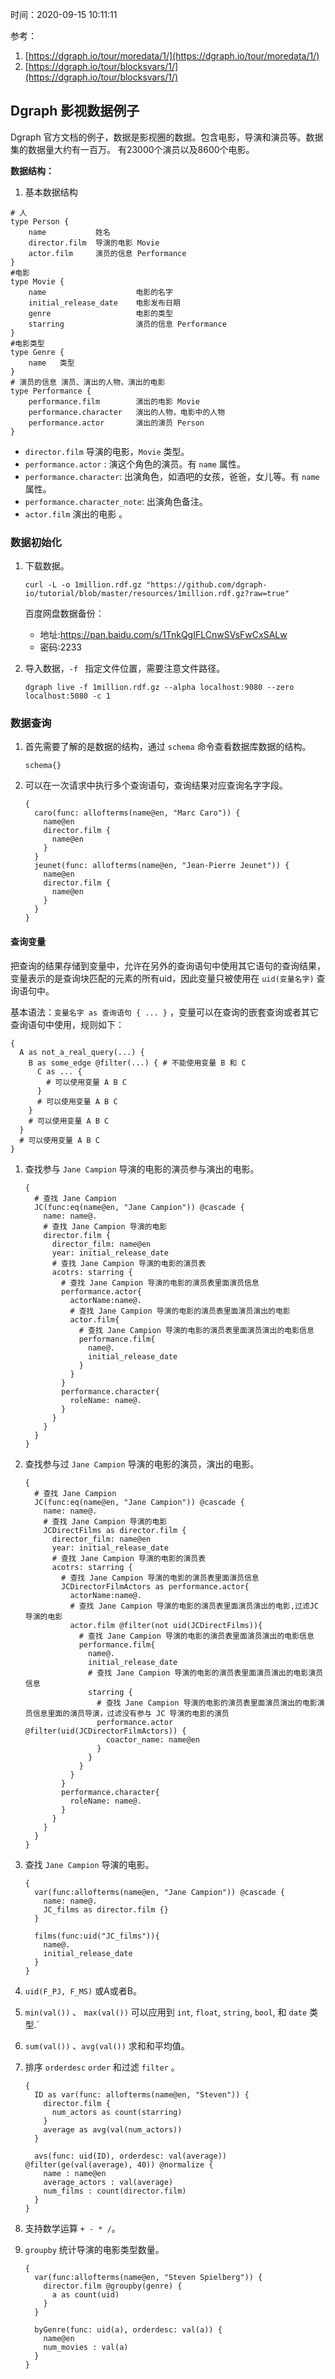时间：2020-09-15 10:11:11

参考： 

1. [https://dgraph.io/tour/moredata/1/](https://dgraph.io/tour/moredata/1/)
2. [https://dgraph.io/tour/blocksvars/1/](https://dgraph.io/tour/blocksvars/1/)


## Dgraph 影视数据例子

Dgraph 官方文档的例子，数据是影视圈的数据。包含电影，导演和演员等。数据集的数据量大约有一百万。
有23000个演员以及8600个电影。

**数据结构：**

1. 基本数据结构

```
# 人
type Person {
    name           姓名
    director.film  导演的电影 Movie
    actor.film     演员的信息 Performance
}
#电影
type Movie {
    name                    电影的名字
    initial_release_date    电影发布日期
    genre                   电影的类型
    starring                演员的信息 Performance
}
#电影类型
type Genre {
    name   类型
}
# 演员的信息 演员、演出的人物，演出的电影
type Performance {
    performance.film        演出的电影 Movie
    performance.character   演出的人物，电影中的人物
    performance.actor       演出的演员 Person
}
```

* `director.film` 导演的电影，`Movie` 类型。
* `performance.actor` :  演这个角色的演员。有 `name` 属性。
* `performance.character`: 出演角色，如酒吧的女孩，爸爸，女儿等。有 `name` 属性。
* `performance.character_note`: 出演角色备注。
* `actor.film` 演出的电影 。

### 数据初始化 

1. 下载数据。

    ```
    curl -L -o 1million.rdf.gz "https://github.com/dgraph-io/tutorial/blob/master/resources/1million.rdf.gz?raw=true"
    ```
    百度网盘数据备份：
    
    * 地址:https://pan.baidu.com/s/1TnkQgIFLCnwSVsFwCxSALw
    * 密码:2233
    
2. 导入数据，`-f ` 指定文件位置，需要注意文件路径。

    ```
    dgraph live -f 1million.rdf.gz --alpha localhost:9080 --zero localhost:5080 -c 1
    ```

### 数据查询

1. 首先需要了解的是数据的结构，通过 `schema` 命令查看数据库数据的结构。

    ```
    schema{}
    ```

2. 可以在一次请求中执行多个查询语句，查询结果对应查询名字字段。

    ```
    {
      caro(func: allofterms(name@en, "Marc Caro")) {
        name@en
        director.film {
          name@en
        }
      }
      jeunet(func: allofterms(name@en, "Jean-Pierre Jeunet")) {
        name@en
        director.film {
          name@en
        }
      }
    }
    ```

#### 查询变量

把查询的结果存储到变量中，允许在另外的查询语句中使用其它语句的查询结果，变量表示的是查询块匹配的元素的所有uid，因此变量只被使用在 `uid(变量名字)` 查询语句中。

基本语法：`变量名字 as 查询语句 { ... }` ，变量可以在查询的嵌套查询或者其它查询语句中使用，规则如下：

```
{
  A as not_a_real_query(...) {
    B as some_edge @filter(...) { # 不能使用变量 B 和 C
      C as ... { 
        # 可以使用变量 A B C
      }
      # 可以使用变量 A B C
    }
    # 可以使用变量 A B C
  }
  # 可以使用变量 A B C
}
```

1. 查找参与 `Jane Campion` 导演的电影的演员参与演出的电影。

    ```
    {
      # 查找 Jane Campion
      JC(func:eq(name@en, "Jane Campion")) @cascade {
        name: name@.
        # 查找 Jane Campion 导演的电影
        director.film {
          director_film: name@en
          year: initial_release_date
          # 查找 Jane Campion 导演的电影的演员表
          acotrs: starring {
            # 查找 Jane Campion 导演的电影的演员表里面演员信息
            performance.actor{
              actorName:name@.
              # 查找 Jane Campion 导演的电影的演员表里面演员演出的电影
              actor.film{
                # 查找 Jane Campion 导演的电影的演员表里面演员演出的电影信息
                performance.film{
                  name@.
                  initial_release_date
                }
              }
            }
            performance.character{
              roleName: name@.
            }
          }
        }
      }
    }
    ```

2. 查找参与过 `Jane Campion` 导演的电影的演员，演出的电影。

    ```
    {
      # 查找 Jane Campion
      JC(func:eq(name@en, "Jane Campion")) @cascade {
        name: name@.
        # 查找 Jane Campion 导演的电影
        JCDirectFilms as director.film {
          director_film: name@en
          year: initial_release_date
          # 查找 Jane Campion 导演的电影的演员表
          acotrs: starring {
            # 查找 Jane Campion 导演的电影的演员表里面演员信息
            JCDirectorFilmActors as performance.actor{
              actorName:name@.
              # 查找 Jane Campion 导演的电影的演员表里面演员演出的电影,过滤JC导演的电影
              actor.film @filter(not uid(JCDirectFilms)){
                # 查找 Jane Campion 导演的电影的演员表里面演员演出的电影信息
                performance.film{
                  name@.
                  initial_release_date
                  # 查找 Jane Campion 导演的电影的演员表里面演员演出的电影演员信息
                  starring {
                    # 查找 Jane Campion 导演的电影的演员表里面演员演出的电影演员信息里面的演员导演，过滤没有参与 JC 导演的电影的演员
                    performance.actor @filter(uid(JCDirectorFilmActors)) {
                      coactor_name: name@en
                    }
                  }
                }
              }
            }
            performance.character{
              roleName: name@.
            }
          }
        }
      }
    }
    ```

3. 查找 `Jane Campion` 导演的电影。

    ```
    {
      var(func:allofterms(name@en, "Jane Campion")) @cascade {
        name: name@.
        JC_films as director.film {}
      }

      films(func:uid("JC_films")){
        name@.
        initial_release_date
      }
    }
    ```
    
4.  `uid(F_PJ, F_MS)` 或A或者B。

5. `min(val())` 、 `max(val())` 可以应用到 `int`, `float`, `string`, `bool`, 和 `date` 类型.`

6. `sum(val())` 、`avg(val())` 求和和平均值。

7. 排序 `orderdesc` `order` 和过滤 `filter` 。

    ```
    {
      ID as var(func: allofterms(name@en, "Steven")) {
        director.film {
          num_actors as count(starring)
        }
        average as avg(val(num_actors))
      }

      avs(func: uid(ID), orderdesc: val(average)) @filter(ge(val(average), 40)) @normalize {
        name : name@en
        average_actors : val(average)
        num_films : count(director.film)
      }
    }
    ```

8. 支持数学运算 `+ - * /`。
9. `groupby` 统计导演的电影类型数量。

    ```
    {
      var(func:allofterms(name@en, "Steven Spielberg")) {
        director.film @groupby(genre) {
          a as count(uid)
        }
      }

      byGenre(func: uid(a), orderdesc: val(a)) {
        name@en
        num_movies : val(a)
      }
    }
    ```